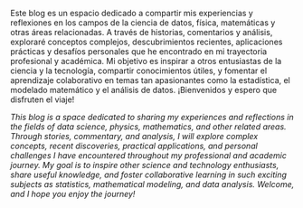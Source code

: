 Este blog es un espacio dedicado a compartir mis experiencias y reflexiones en los campos de la ciencia de datos, física, matemáticas y otras áreas relacionadas. A través de historias, comentarios y análisis, exploraré conceptos complejos, descubrimientos recientes, aplicaciones prácticas y desafíos personales que he encontrado en mi trayectoria profesional y académica. Mi objetivo es inspirar a otros entusiastas de la ciencia y la tecnología, compartir conocimientos útiles, y fomentar el aprendizaje colaborativo en temas tan apasionantes como la estadística, el modelado matemático y el análisis de datos. ¡Bienvenidos y espero que disfruten el viaje!

_This blog is a space dedicated to sharing my experiences and reflections in the fields of data science, physics, mathematics, and other related areas. Through stories, commentary, and analysis, I will explore complex concepts, recent discoveries, practical applications, and personal challenges I have encountered throughout my professional and academic journey. My goal is to inspire other science and technology enthusiasts, share useful knowledge, and foster collaborative learning in such exciting subjects as statistics, mathematical modeling, and data analysis. Welcome, and I hope you enjoy the journey!_
